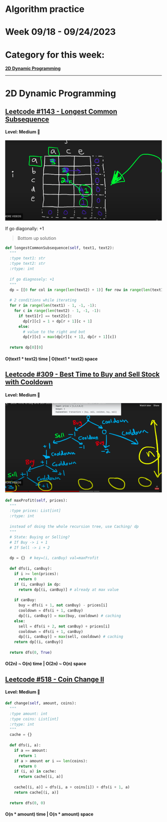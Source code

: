 # Algorithm practice

# Week 09/18 - 09/24/2023

# Category for this week:
**[2D Dynamic Programming](#2d-dynamic-programming)**<br>

---

# 2D Dynamic Programming

## [Leetcode #1143 - Longest Common Subsequence](https://leetcode.com/problems/longest-common-subsequence/)

#### Level: Medium 📘

![LC1143](../2023_images/LC1143.png)

If go diagonally: +1
 
> Bottom up solution

```python
def longestCommonSubsequence(self, text1, text2):
  """
  :type text1: str
  :type text2: str
  :rtype: int

  if go diagnosely: +1
  """
  dp = [[0 for col in range(len(text2) + 1)] for row in range(len(text1) + 1)]

  # 2 conditions while iterating
  for r in range(len(text1) - 1, -1, -1):
    for c in range(len(text2) - 1, -1, -1):
      if text1[r] == text2[c]:
        dp[r][c] = 1 + dp[r + 1][c + 1]
      else:
        # value to the right and bot
        dp[r][c] = max(dp[r][c + 1], dp[r + 1][c])

  return dp[0][0]
```

#### O(text1 * text2) time | O(text1 * text2) space

## [Leetcode #309 - Best Time to Buy and Sell Stock with Cooldown](https://leetcode.com/problems/best-time-to-buy-and-sell-stock-with-cooldown/)

#### Level: Medium 📘

![LC309](../2023_images/LC309.png)

```python
def maxProfit(self, prices):
  """
  :type prices: List[int]
  :rtype: int

  instead of doing the whole recursion tree, use Caching/ dp
  """
  # State: Buying or Selling?
  # If Buy -> i + 1
  # If Sell -> i + 2

  dp = {}  # key=(i, canBuy) val=maxProfit

  def dfs(i, canBuy):
    if i >= len(prices):
      return 0
    if (i, canBuy) in dp:
      return dp[(i, canBuy)] # already at max value

    if canBuy:
      buy = dfs(i + 1, not canBuy) - prices[i]
      cooldown = dfs(i + 1, canBuy)
      dp[(i, canBuy)] = max(buy, cooldown) # caching
    else:
      sell = dfs(i + 2, not canBuy) + prices[i]
      cooldown = dfs(i + 1, canBuy)
      dp[(i, canBuy)] = max(sell, cooldown) # caching
    return dp[(i, canBuy)]

  return dfs(0, True)
```

#### O(2n) ~ O(n) time | O(2n) ~ O(n) space

## [Leetcode #518 - Coin Change II](https://leetcode.com/problems/coin-change-ii/)

#### Level: Medium 📘

```python
def change(self, amount, coins):
  """
  :type amount: int
  :type coins: List[int]
  :rtype: int
  """
  cache = {}

  def dfs(i, a):
    if a == amount:
      return 1
    if a > amount or i == len(coins):
      return 0
    if (i, a) in cache:
      return cache[(i, a)]
    
    cache[(i, a)] = dfs(i, a + coins[i]) + dfs(i + 1, a)
    return cache[(i, a)]
  
  return dfs(0, 0)
```

#### O(n * amount) time | O(n * amount) space

